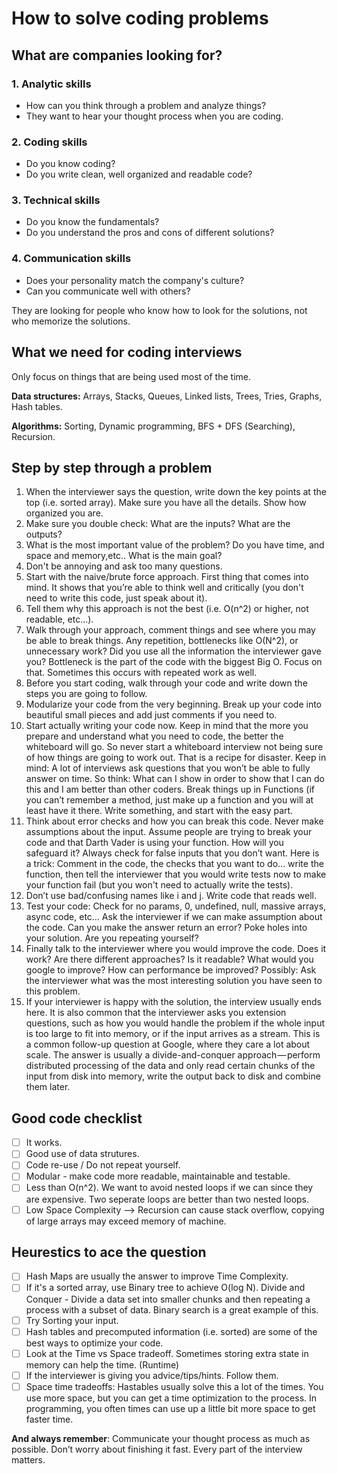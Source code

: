 # How to solve coding problems

## What are companies looking for?
### 1. Analytic skills
- How can you think through a problem and analyze things?
- They want to hear your thought process when you are coding.

### 2. Coding skills
- Do you know coding?
- Do you write clean, well organized and readable code?

### 3. Technical skills
- Do you know the fundamentals?
- Do you understand the pros and cons of different solutions?

### 4. Communication skills 
- Does your personality match the company's culture?
- Can you communicate well with others?

They are looking for people who know how to look for the solutions, not who memorize the solutions.

## What we need for coding interviews
Only focus on things that are being used most of the time.

**Data structures:** Arrays, Stacks, Queues, Linked lists, Trees, Tries, Graphs, Hash tables.

**Algorithms:** Sorting, Dynamic programming, BFS + DFS (Searching), Recursion.

## Step by step through a problem
1. When the interviewer says the question, write down the key points at the top (i.e. sorted array). Make sure you have all the details. Show how organized you are.
2. Make sure you double check: What are the inputs? What are the outputs?
3. What is the most important value of the problem? Do you have time, and space and memory,etc.. What is the main goal?
4. Don't be annoying and ask too many questions.
5. Start with the naive/brute force approach. First thing that comes into mind. It shows that you’re able to think well and critically (you don't need to write this code, just speak about it).
6. Tell them why this approach is not the best (i.e. O(n^2) or higher, not readable, etc...).
7. Walk through your approach, comment things and see where you may be able to break things. Any repetition, bottlenecks like O(N^2), or unnecessary work? Did you use all the information the interviewer gave you? Bottleneck is the part of the code with the biggest Big O. Focus on that. Sometimes this occurs with repeated work as well.
8. Before you start coding, walk through your code and write down the steps you are going to follow.
9. Modularize your code from the very beginning. Break up your code into beautiful small pieces and add just comments if you need to.
10. Start actually writing your code now. Keep in mind that the more you prepare and understand what you need to code, the better the whiteboard will go. So never start a whiteboard interview not being sure of how things are going to work out. That is a recipe for disaster. Keep in mind: A lot of interviews ask questions that you won’t be able to fully answer on time. So think: What can I show in order to show that I can do this and I am better than other coders. Break things up in Functions (if you can’t remember a method, just make up a function and you will at least have it there. Write something, and start with the easy part.
11. Think about error checks and how you can break this code. Never make assumptions about the input. Assume people are trying to break your code and that Darth Vader is using your function. How will you safeguard it? Always check for false inputs that you don’t want. Here is a trick: Comment in the code, the checks that you want to do… write the function, then tell the interviewer that you would write tests now to make your function fail (but you won't need to actually write the tests).
12. Don’t use bad/confusing names like i and j. Write code that reads well.
13. Test your code: Check for no params, 0, undefined, null, massive arrays, async code, etc… Ask the interviewer if we can make assumption about the code. Can you make the answer return an error? Poke holes into your solution. Are you repeating yourself?
14. Finally talk to the interviewer where you would improve the code. Does it work? Are there different approaches? Is it readable? What would you google to improve? How can performance be improved? Possibly: Ask the interviewer what was the most interesting solution you have seen to this problem.
15. If your interviewer is happy with the solution, the interview usually ends here. It is also common that the interviewer asks you extension questions, such as how you would handle the problem if the whole input is too large to fit into memory, or if the input arrives as a stream. This is a common follow-up question at Google, where they care a lot about scale. The answer is usually a divide-and-conquer approach — perform distributed processing of the data and only read certain chunks of the input from disk into memory, write the output back to disk and combine them later.

## Good code checklist
- [ ] It works.
- [ ] Good use of data strutures.
- [ ] Code re-use / Do not repeat yourself.
- [ ] Modular - make code more readable, maintainable and testable.
- [ ] Less than O(n^2). We want to avoid nested loops if we can since they are expensive. Two seperate loops are better than two nested loops.
- [ ] Low Space Complexity --> Recursion can cause stack overflow, copying of large arrays may exceed memory of machine.

## Heurestics to ace the question
- [ ] Hash Maps are usually the answer to improve Time Complexity.
- [ ] If it's a sorted array, use Binary tree to achieve O(log N). Divide and Conquer - Divide a data set into smaller chunks and then repeating a process with a subset of data. Binary search is a great example of this.
- [ ] Try Sorting your input.
- [ ] Hash tables and precomputed information (i.e. sorted) are some of the best ways to optimize your code.
- [ ] Look at the Time vs Space tradeoff. Sometimes storing extra state in memory can help the time. (Runtime)
- [ ] If the interviewer is giving you advice/tips/hints. Follow them.
- [ ] Space time tradeoffs: Hastables usually solve this a lot of the times. You use more space, but you can get a time optimization to the process. In programming, you often times can use up a little bit more space to get faster time.

**And always remember**: Communicate your thought process as much as possible. Don’t worry about finishing it fast. Every part of the interview matters.